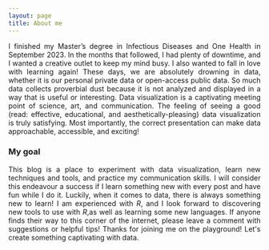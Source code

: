 ```yaml
---
layout: page
title: About me
---
```


<div align = "justify">I finished my Master’s degree in Infectious Diseases and One Health in September 2023. In the months that followed, I had plenty of downtime, and I wanted a creative outlet to keep my mind busy. I also wanted to fall in love with learning again! These days, we are absolutely drowning in data, whether it is our personal private data or open-access public data. So much data collects proverbial dust because it is not analyzed and displayed in a way that is useful or interesting. Data visualization is a captivating meeting point of science, art, and communication. The feeling of seeing a good (read: effective, educational, and aesthetically-pleasing) data visualization is truly satisfying. Most importantly, the correct presentation can make data approachable, accessible, and exciting!</div>

### My goal

<div align="justify">This blog is a place to experiment with data visualization, learn new techniques and tools, and practice my communication skills. I will consider this endeavour a success if I learn something new with every post and have fun while I do it. Luckily, when it comes to data, there is always something new to learn! I am experienced with <i>R</i>, and I look forward to discovering new tools  to use with <i>R</i>,as well as learning some new languages. If anyone finds their way to this corner of the internet, please leave a comment with suggestions or helpful tips! Thanks for joining me on the playground! Let's create something captivating with data.</div>
